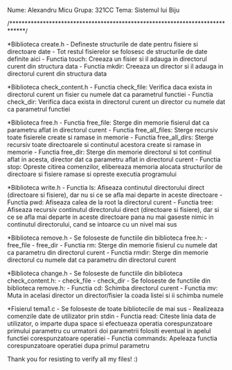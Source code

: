 Nume: Alexandru Micu
Grupa: 321CC
Tema: Sistemul lui Biju

/*****************************************************************************/

*Biblioteca create.h
    - Defineste structurile de date pentru fisiere si directoare date
    - Tot restul fisierelor se folosesc de structurile de date definite aici
    - Functia touch: Creeaza un fisier si il adauga in directorul curent din
                     structura data
    - Functia mkdir: Creeaza un director si il adauga in directorul curent din
                     structura data


*Biblioteca check_content.h
    - Functia check_file: Verifica daca exista in directorul curent un fisier
                          cu numele dat ca parametrul functiei
    - Functia check_dir: Verifica daca exista in directorul curent un director
                         cu numele dat ca parametrul functiei

*Biblioteca free.h
    - Functia free_file: Sterge din memorie fisierul dat ca parametru aflat
                         in directorul curent
    - Functia free_all_files: Sterge recursiv toate fisierele create si ramase
                              in memorie
    - Functia free_all_dirs: Sterge recursiv toate directoarele si continutul
                             acestora create si ramase in memorie
    - Functia free_dir: Sterge din memorie directorul si tot continul aflat in 
                        acesta, director dat ca parametru aflat in directorul
                        curent
    - Functia stop: Opreste citirea comenzilor, elibereaza memoria alocata
                    structurilor de directoare si fisiere ramase si opreste
                    executia programului

*Biblioteca write.h
    - Functia ls: Afiseaza continutul directorului direct (directoare si 
                  fisiere), dar nu si ce se afla mai departe in aceste
                  directoare
    - Functia pwd: Afiseaza calea de la root la directorul curent
    - Functia tree: Afiseaza recursiv continutul directorului direct 
                    (directoare si fisiere), dar si ce se afla mai departe in 
                    aceste directoare pana nu mai gaseste nimic in continutul
                    directorului, cand se intoarce cu un nivel mai sus

*Biblioteca remove.h
    - Se foloseste de functiile din biblioteca free.h:
        - free_file
        - free_dir
    - Functia rm: Sterge din memorie fisierul cu numele dat ca parametru din
                  directorul curent
    - Functia rmdir: Sterge din memorie directorul cu numele dat ca parametru 
                     din directorul curent

*Biblioteca change.h
    - Se foloseste de functiile din biblioteca check_content.h:
        - check_file
        - check_dir
    - Se foloseste de functiile din biblioteca remove.h:
    - Functia cd: Schimba directorul curent
    - Functia mv: Muta in acelasi director un director/fisier la coada listei
                  si ii schimba numele

*Fisierul tema1.c
    - Se foloseste de toate bibliotecile de mai sus
    - Realizeaza comenzile date de utilizator prin stdin
    - Functia read: Citeste linia data de utilizator, o imparte dupa space si
                    efectueaza operatia corespunzatoare primului parametru
                    cu urmatorii doi parametrii folositi eventual in apelul
                    functiei corespunzatoare operatiei
    - Functia commands: Apeleaza functia corespunzatoare operatiei dupa primul
                        parametru

Thank you for resisting to verify all my files! :)
